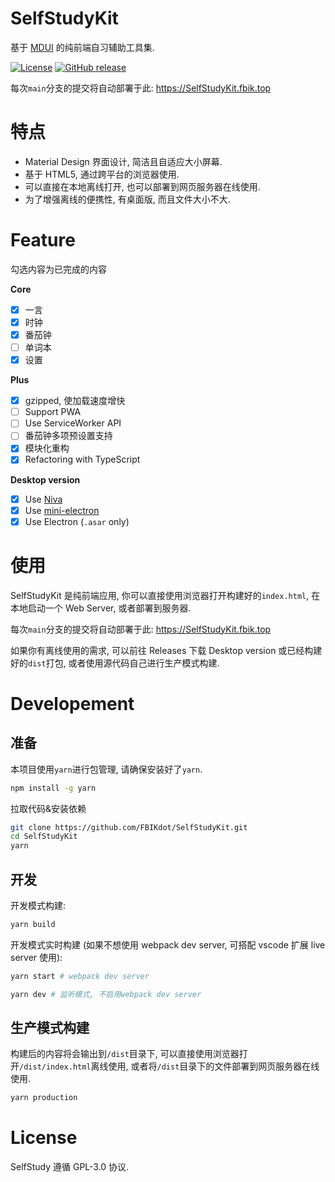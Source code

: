 # SelfStudyKit

基于 [MDUI](https://github.com/zdhxiong/mdui) 的纯前端自习辅助工具集.

[![License](https://img.shields.io/github/license/FBIKdot/SelfStudyKit?color=blue)](https://github.com/FBIKdot/SelfStudyKit)
[![GitHub release](https://img.shields.io/github/v/release/FBIKdot/SelfStudyKit)](https://github.com/FBIKdot/SelfStudyKit/releases)

每次`main`分支的提交将自动部署于此: <https://SelfStudyKit.fbik.top>

# 特点

-   Material Design 界面设计, 简洁且自适应大小屏幕.
-   基于 HTML5, 通过跨平台的浏览器使用.
-   可以直接在本地离线打开, 也可以部署到网页服务器在线使用.
-   为了增强离线的便携性, 有桌面版, 而且文件大小不大.

# Feature

勾选内容为已完成的内容

**Core**

-   [x] 一言
-   [x] 时钟
-   [x] 番茄钟
-   [ ] 单词本
-   [x] 设置

**Plus**

-   [x] gzipped, 使加载速度增快
-   [ ] Support PWA
-   [ ] Use ServiceWorker API
-   [ ] 番茄钟多项预设置支持
-   [x] 模块化重构
-   [x] Refactoring with TypeScript

**Desktop version**

-   [x] Use [Niva](https://github.com/bramblex/niva)
-   [x] Use [mini-electron](https://github.com/weolar/miniblink49#mini-electron)
-   [x] Use Electron (`.asar` only)

# 使用

SelfStudyKit 是纯前端应用, 你可以直接使用浏览器打开构建好的`index.html`, 在本地启动一个 Web Server, 或者部署到服务器.

每次`main`分支的提交将自动部署于此: <https://SelfStudyKit.fbik.top>

如果你有离线使用的需求, 可以前往 Releases 下载 Desktop version 或已经构建好的`dist`打包, 或者使用源代码自己进行生产模式构建.

# Developement

## 准备

本项目使用`yarn`进行包管理, 请确保安装好了`yarn`.

```bash
npm install -g yarn
```

拉取代码&安装依赖

```bash
git clone https://github.com/FBIKdot/SelfStudyKit.git
cd SelfStudyKit
yarn
```

## 开发

开发模式构建:

```bash
yarn build
```

开发模式实时构建 (如果不想使用 webpack dev server, 可搭配 vscode 扩展 live server 使用):

```bash
yarn start # webpack dev server

yarn dev # 监听模式, 不启用webpack dev server
```

## 生产模式构建

构建后的内容将会输出到`/dist`目录下, 可以直接使用浏览器打开`/dist/index.html`离线使用, 或者将`/dist`目录下的文件部署到网页服务器在线使用.

```bash
yarn production
```

# License

SelfStudy 遵循 GPL-3.0 协议.
